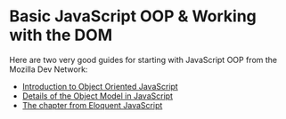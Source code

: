 # Basic JavaScript OOP & Working with the DOM

Here are two very good guides for starting with JavaScript OOP from the Mozilla Dev Network:

* [Introduction to Object Oriented JavaScript](https://developer.mozilla.org/en-US/docs/Web/JavaScript/Introduction_to_Object-Oriented_JavaScript)
* [Details of the Object Model in JavaScript](https://developer.mozilla.org/en-US/docs/Web/JavaScript/Guide/Details_of_the_Object_Model)
* [The chapter from Eloquent JavaScript](http://eloquentjavascript.net/06_object.html)
